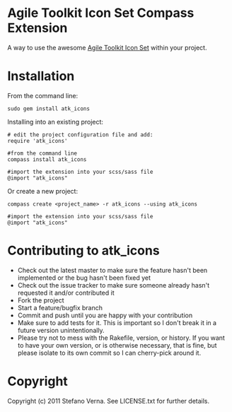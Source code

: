 Agile Toolkit Icon Set Compass Extension
==========================

A way to use the awesome [Agile Toolkit Icon Set](http://www.agiletech.ie/blog/128x16x16) within your project.

Installation
============

From the command line:

    sudo gem install atk_icons

Installing into an existing project:

    # edit the project configuration file and add:
    require 'atk_icons'

    #from the command line
    compass install atk_icons

    #import the extension into your scss/sass file
    @import "atk_icons"

Or create a new project:

    compass create <project_name> -r atk_icons --using atk_icons

    #import the extension into your scss/sass file
    @import "atk_icons"

Contributing to atk_icons
=========================

* Check out the latest master to make sure the feature hasn't been implemented or the bug hasn't been fixed yet
* Check out the issue tracker to make sure someone already hasn't requested it and/or contributed it
* Fork the project
* Start a feature/bugfix branch
* Commit and push until you are happy with your contribution
* Make sure to add tests for it. This is important so I don't break it in a future version unintentionally.
* Please try not to mess with the Rakefile, version, or history. If you want to have your own version, or is otherwise necessary, that is fine, but please isolate to its own commit so I can cherry-pick around it.

Copyright
=========

Copyright (c) 2011 Stefano Verna. See LICENSE.txt for
further details.

